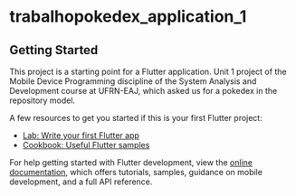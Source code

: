 # trabalhopokedex_application_1

## Getting Started

This project is a starting point for a Flutter application.
Unit 1 project of the Mobile Device Programming discipline of the System Analysis and Development course at UFRN-EAJ,
which asked us for a pokedex in the repository model.


A few resources to get you started if this is your first Flutter project:

- [Lab: Write your first Flutter app](https://docs.flutter.dev/get-started/codelab)
- [Cookbook: Useful Flutter samples](https://docs.flutter.dev/cookbook)

For help getting started with Flutter development, view the
[online documentation](https://docs.flutter.dev/), which offers tutorials,
samples, guidance on mobile development, and a full API reference.
